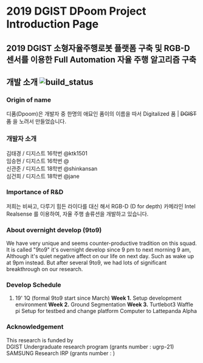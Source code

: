 2019 DGIST DPoom Project Introduction Page
===

2019 DGIST 소형자율주행로봇 플랫폼 구축 및 RGB-D 센서를 이용한 Full Automation 자율 주행 알고리즘 구축
---

## 개발 소개 ![build_status](https://img.shields.io/badge/build-WIP-yellow.svg)

### Origin of name
디품(Dpoom)은 개발자 중 한명의 애묘인 품이의 이름을 따서 Digitalized 품 | ~~DGIST 품~~ 을 노려서 만들었습니다.

### 개발자 소개
김태경 / 디지스트 16학번 @ktk1501<br/>임승현 / 디지스트 16학번 @<br/>신관준 / 디지스트 18학번 @shinkansan<br/>심건희 / 디지스트 18학번 @jane


### Importance of R&D
저희는 비싸고, 다루기 힘든 라이다를 대신 해서 RGB-D (D for depth) 카메라인 Intel Realsense 를 이용하여, 자율 주행 솔류션을 개발하고 있습니다.

### About overnight develop (9to9)
We have very unique and seems counter-productive tradition on this squad. It is called "9to9" it's overnight develop since 9 pm to next morning 9 am, Although it's quiet negative affect on our life on next day. Such as wake up at 9pm instead. But after several 9to9, we had lots of  significant breakthrough on our research.

### Develop Schedule
  1. 19' 1Q (formal 9to9 start since March)
    __Week 1.__ Setup development environment
    __Week 2.__ Ground Segmentation
    __Week 3.__ Turtlebot3 Waffle pi Setup for testbed and change platform Computer to Lattepanda Alpha 

### Acknowledgement
This research is funded by <br/> DGIST Undergraduate research program (grants number : ugrp-21)<br/> SAMSUNG Research IRP (grants number : )
